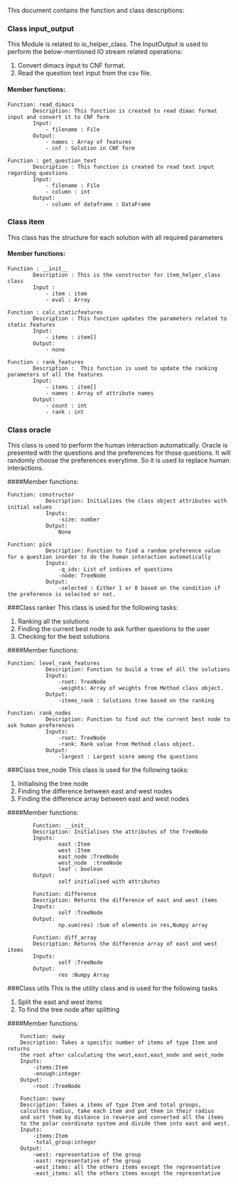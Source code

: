 This document contains the function and class descriptions:

### Class input_output 
This Module is related to io_helper_class.
The InputOutput is used to perform the below-mentioned IO stream related operations:
1. Convert dimacs input to CNF format.
2. Read the question text input from the csv file.

#### Member functions:
```
Function: read_dimacs
        Description: This function is created to read dimac format input and convert it to CNF form
        Input:
            - filename : File
        Output:
            - names : Array of features
            - cnf : Solution in CNF form
```
```
Function : get_question_text
        Description : This function is created to read text input regarding questions
        Input:
            - filename : File
            - column : int
        Output:
            - column of dataframe : DataFrame
```

### Class item
This class has the structure for each solution with all required parameters

#### Member functions:

```
Function : __init__
        Description : This is the constructor for item_helper_class class
        Input :
            - item : item
            - eval : Array
```

```
Function : calc_staticfeatures
        Description : This function updates the parameters related to static features
        Input:
            - items : item[]
        Output:
            - none
```
```
Function : rank_features
        Description :  This function is used to update the ranking parameters of all the features
        Input:
            - items : item[]
            - names : Array of attribute names
        Output:
            - count : int
            - rank : int
```

### Class oracle
This class is used to perform the human interaction automatically.
Oracle is presented with the questions and the preferences for those questions.
It will randomly choose the preferences everytime. So it is used to replace human interactions.

####Member functions:
```
Function: constructor
            Description: Initializes the class object attributes with initial values
            Inputs:
                -size: number
            Output:
                None
```
```
Function: pick
            Description: Function to find a random preference value for a question inorder to do the human interaction automatically
            Inputs:
                -q_idx: List of indices of questions
                -node: TreeNode
            Output:
                -selected : Either 1 or 0 based on the condition if the preference is selected or not.
```

###Class ranker
This class is used for the following tasks:
1. Ranking all the solutions
2. Finding the current best node to ask further questions to the user
3. Checking for the best solutions

####Member functions:
```
Function: level_rank_features
            Description: Function to build a tree of all the solutions
            Inputs:
                -root: TreeNode
                -weights: Array of weights from Method class object.
            Output:
                -items_rank : Solutions tree based on the ranking
```
```
Function: rank_nodes
            Description: Function to find out the current best node to ask human preferences
            Inputs:
                -root: TreeNode
                -rank: Rank value from Method class object.
            Output:
                -largest : Largest score among the questions
```
###Class tree_node
This class is used for the following tasks:
1. Initialising the tree node
2. Finding the difference between east and west nodes
3. Finding the difference array between east and west nodes

####Member functions:
```
        Function: __init__
        Description: Initialises the attributes of the TreeNode
        Inputs:
                east :Item
                west :Item
                east_node :TreeNode
                west_node  :treeNode
                leaf : boolean
        Output:
                self initialised with attributes
```
```
        Function: difference
        Description: Returns the difference of east and west items
        Inputs:
                self :TreeNode
        Output:
                np.sum(res) :Sum of elements in res,Numpy array
```
```
        Function: diff_array
        Description: Returns the difference array of east and west items
        Inputs:
                self :TreeNode
        Output:
                res :Numpy Array
```
###Class utils
This is the utility class and is used for the following tasks
1. Split the east and west items
2. To find the tree node after splitting

####Member functions:
```
    Function: sway
    Description: Takes a specific number of items of type Item and returns
    the root after calculating the west,east,east_node and west_node
    Inputs:
        -items:Item
        -enough:integer
    Output:
        -root :TreeNode
```
```
    Function: sway
    Description: Takes a items of type Item and total groups,
    calcultes radius, take each item and put them in their radius
    and sort them by distance in reverse and converted all the items
    to the polar coordinate system and divide them into east and west.
    Inputs:
        -items:Item
        -total_group:integer
    Output:
        -west: representative of the group
        -east: representative of the group
        -west_items: all the others items except the representative
        -east_items: all the others items except the representative
```